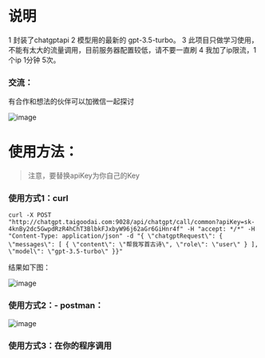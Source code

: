 # 说明
1 封装了chatgptapi
2 模型用的最新的 gpt-3.5-turbo。
3 此项目只做学习使用，不能有太大的流量调用，目前服务器配置较低，请不要一直刷
4 我加了ip限流，1个ip 1分钟 5次。

### 交流：
有合作和想法的伙伴可以加微信一起探讨

![image](https://user-images.githubusercontent.com/10082030/222692165-c91396fb-8062-473e-b083-c201fa19e9f1.png)

# 使用方法：
> 注意，要替换apiKey为你自己的Key
### 使用方式1：curl
```
curl -X POST "http://chatgpt.taigoodai.com:9028/api/chatgpt/call/common?apiKey=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" -H "accept: */*" -H "Content-Type: application/json" -d "{ \"chatgptRequest\": { \"messages\": [ { \"content\": \"帮我写首古诗\", \"role\": \"user\" } ], \"model\": \"gpt-3.5-turbo\" }}"

```

结果如下图：

![image](https://user-images.githubusercontent.com/10082030/222691984-ef67b3bb-b31f-406d-a94b-7401513669fc.png)



### 使用方式2：- postman：

![image](https://user-images.githubusercontent.com/10082030/222691557-e3f95750-9a96-4df6-b259-0c608f9d2dfd.png)



### 使用方式3：在你的程序调用
